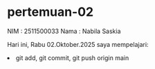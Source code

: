 # pertemuan-02
NIM : 2511500033
Nama : Nabila Saskia

Hari ini, Rabu 02.Oktober.2025 saya mempelajari:
<o1>
<li>git add, git commit, git push origin main</li>
</ol>